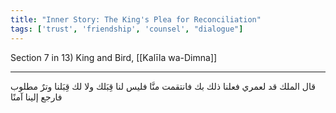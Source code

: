 ```yaml
---
title: "Inner Story: The King's Plea for Reconciliation"
tags: ['trust', 'friendship', 'counsel', "dialogue"]
---
```


 Section 7 in 13) King and Bird, [[Kalīla wa-Dimna]]

---
قال الملك قد لعمري فعلنا ذلك بك فانتقمت منَّا فليس لنا قِبَلك ولا لك قِبَلنا وترٌ مطلوب فارجع إلينا آمنًا

